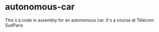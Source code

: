 # autonomous-car
This s a code in assembly for an autonomous car. It's a course at Télécom SudParis
